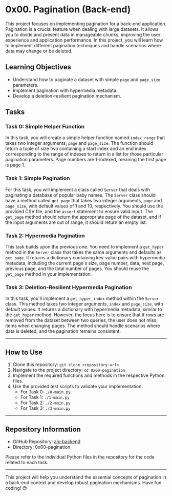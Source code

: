 # 0x00. Pagination (Back-end)

This project focuses on implementing pagination for a back-end application. Pagination is a crucial feature when dealing with large datasets. It allows you to divide and present data in manageable chunks, improving the user experience and application performance. In this project, you will learn how to implement different pagination techniques and handle scenarios where data may change or be deleted.

## Learning Objectives

- Understand how to paginate a dataset with simple `page` and `page_size` parameters.
- Implement pagination with hypermedia metadata.
- Develop a deletion-resilient pagination mechanism.

## Tasks

### Task 0: Simple Helper Function

In this task, you will create a simple helper function named `index_range` that takes two integer arguments, `page` and `page_size`. The function should return a tuple of size two containing a start index and an end index corresponding to the range of indexes to return in a list for those particular pagination parameters. Page numbers are 1-indexed, meaning the first page is page 1.

### Task 1: Simple Pagination

For this task, you will implement a class called `Server` that deals with paginating a database of popular baby names. The `Server` class should have a method called `get_page` that takes two integer arguments, `page` and `page_size`, with default values of 1 and 10, respectively. You should use the provided CSV file, and the `assert` statement to ensure valid input. The `get_page` method should return the appropriate page of the dataset, and if the input arguments are out of range, it should return an empty list.

### Task 2: Hypermedia Pagination

This task builds upon the previous one. You need to implement a `get_hyper` method in the `Server` class that takes the same arguments and defaults as `get_page`. It returns a dictionary containing key-value pairs with hypermedia metadata, including the current page's size, page number, data, next page, previous page, and the total number of pages. You should reuse the `get_page` method in your implementation.

### Task 3: Deletion-Resilient Hypermedia Pagination

In this task, you'll implement a `get_hyper_index` method within the `Server` class. This method takes two integer arguments, `index` and `page_size`, with default values. It returns a dictionary with hypermedia metadata, similar to the `get_hyper` method. However, the focus here is to ensure that if rows are removed from the dataset between two queries, the user does not miss items when changing pages. The method should handle scenarios where data is deleted, and the pagination remains consistent.

---

## How to Use

1. Clone this repository: `git clone <repository-url>`
2. Navigate to the project directory: `cd 0x00-pagination`
3. Implement the required functions and methods in the respective Python files.
4. Use the provided test scripts to validate your implementation.
   - For Task 0: `./0-main.py`
   - For Task 1: `./1-main.py`
   - For Task 2: `./2-main.py`
   - For Task 3: `./3-main.py`

---

## Repository Information

- GitHub Repository: [alx-backend](<repository-link>)
- Directory: 0x00-pagination

Please refer to the individual Python files in the repository for the code related to each task.

---

This project will help you understand the essential concepts of pagination in a back-end context and develop robust pagination mechanisms. Have fun coding! 😊
